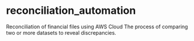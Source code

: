 # reconciliation_automation
Reconciliation of financial files using AWS Cloud
The process of comparing two or more datasets to reveal discrepancies.